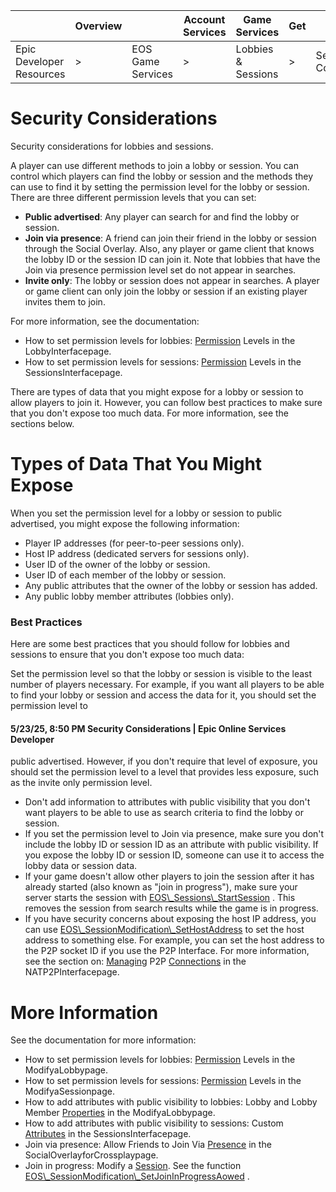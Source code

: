 |                          | Overview |                   | Account Services | Game Services      | Get | j                       | jak6jak | Dev Portal |
|--------------------------|----------|-------------------|------------------|--------------------|-----|-------------------------|---------|------------|
| Epic Developer Resources | >        | EOS Game Services | >                | Lobbies & Sessions | >   | Security Considerations |         |            |

# Security Considerations

Security considerations for lobbies and sessions.

A player can use different methods to join a lobby or session. You can control which players can find the lobby or session and the methods they can use to find it by setting the permission level for the lobby or session. There are three different permission levels that you can set:

- **Public advertised**: Any player can search for and find the lobby or session.
- **Join via presence**: A friend can join their friend in the lobby or session through the Social Overlay. Also, any player or game client that knows the lobby ID or the session ID can join it. Note that lobbies that have the Join via presence permission level set do not appear in searches.
- **Invite only**: The lobby or session does not appear in searches. A player or game client can only join the lobby or session if an existing player invites them to join.

For more information, see the documentation:

- How to set permission levels for lobbies: [Permission](https://dev.epicgames.com/docs/en-US/game-services/lobbies-and-sessions/lobbies/modify-a-lobby#permission-levels) Levels in the LobbyInterfacepage.
- How to set permission levels for sessions: [Permission](https://dev.epicgames.com/docs/en-US/game-services/lobbies-and-sessions/sessions/modify-a-session#permission-levels) Levels in the SessionsInterfacepage.

There are types of data that you might expose for a lobby or session to allow players to join it. However, you can follow best practices to make sure that you don't expose too much data. For more information, see the sections below.

# Types of Data That You Might Expose

When you set the permission level for a lobby or session to public advertised, you might expose the following information:

- Player IP addresses (for peer-to-peer sessions only).
- Host IP address (dedicated servers for sessions only).
- User ID of the owner of the lobby or session.
- User ID of each member of the lobby or session.
- Any public attributes that the owner of the lobby or session has added.
- Any public lobby member attributes (lobbies only).

### Best Practices

Here are some best practices that you should follow for lobbies and sessions to ensure that you don't expose too much data:

Set the permission level so that the lobby or session is visible to the least number of players necessary. For example, if you want all players to be able to find your lobby or session and access the data for it, you should set the permission level to

#### 5/23/25, 8:50 PM Security Considerations | Epic Online Services Developer

public advertised. However, if you don't require that level of exposure, you should set the permission level to a level that provides less exposure, such as the invite only permission level.

- Don't add information to attributes with public visibility that you don't want players to be able to use as search criteria to find the lobby or session.
- If you set the permission level to Join via presence, make sure you don't include the lobby ID or session ID as an attribute with public visibility. If you expose the lobby ID or session ID, someone can use it to access the lobby data or session data.
- If your game doesn't allow other players to join the session after it has already started (also known as "join in progress"), make sure your server starts the session with [EOS\\_Sessions\\_StartSession](https://dev.epicgames.com/docs/en-US/api-ref/functions/eos-sessions-start-session) . This removes the session from search results while the game is in progress.
- If you have security concerns about exposing the host IP address, you can use [EOS\\_SessionModification\\_SetHostAddress](https://dev.epicgames.com/docs/en-US/api-ref/functions/eos-session-modification-set-host-address) to set the host address to something else. For example, you can set the host address to the P2P socket ID if you use the P2P Interface. For more information, see the section on: [Managing](https://dev.epicgames.com/docs/en-US/game-services/p-2-p#managing-p2p-connections) P2P [Connections](https://dev.epicgames.com/docs/en-US/game-services/p-2-p#managing-p2p-connections) in the NATP2PInterfacepage.

# More Information

See the documentation for more information:

- How to set permission levels for lobbies: [Permission](https://dev.epicgames.com/docs/en-US/game-services/lobbies-and-sessions/lobbies/modify-a-lobby#permission-levels) Levels in the ModifyaLobbypage.
- How to set permission levels for sessions: [Permission](https://dev.epicgames.com/docs/en-US/game-services/lobbies-and-sessions/sessions/modify-a-session#permission-levels) Levels in the ModifyaSessionpage.
- How to add attributes with public visibility to lobbies: Lobby and Lobby Member [Properties](https://dev.epicgames.com/docs/en-US/game-services/lobbies-and-sessions/lobbies/modify-a-lobby#lobby-and-lobby-member-properties) in the ModifyaLobbypage.
- How to add attributes with public visibility to sessions: Custom [Attributes](https://dev.epicgames.com/docs/en-US/game-services/lobbies-and-sessions/sessions/modify-a-session#custom-attributes) in the SessionsInterfacepage.
- Join via presence: Allow Friends to Join Via [Presence](https://dev.epicgames.com/docs/en-US/epic-account-services/social-overlay-overview/social-overlay-for-crossplay#allow-friends-to-join-via-presence) in the SocialOverlayforCrossplaypage.
- Join in progress: Modify a [Session](https://dev.epicgames.com/docs/en-US/game-services/lobbies-and-sessions/sessions/modify-a-session). See the function [EOS\\_SessionModification\\_SetJoinInProgressAowed](https://dev.epicgames.com/docs/en-US/api-ref/functions/eos-session-modification-set-join-in-progress-allowed) .
